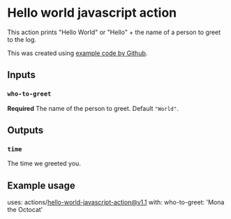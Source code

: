 # Hello world javascript action

This action prints "Hello World" or "Hello" + the name of a person to greet to the log.

This was created using [example code by Github](https://docs.github.com/en/actions/creating-actions/creating-a-javascript-action).

## Inputs

### `who-to-greet`

**Required** The name of the person to greet. Default `"World"`.

## Outputs

### `time`

The time we greeted you.

## Example usage

uses: actions/hello-world-javascript-action@v1.1
with:
  who-to-greet: 'Mona the Octocat'
